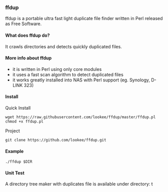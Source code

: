 ### ffdup ###

ffdup is a portable ultra fast light duplicate file finder written in Perl released as Free Software.

#### What does ffdup do? ####

It crawls directories and detects quickly duplicated files.

#### More info about ffdup ####

* it is written in Perl using only core modules
* it uses a fast scan algorithm to detect duplicated files
* it works greatly installed into NAS with Perl support (eg. Synology, D-LINK 323)

#### Install ####

Quick Install
```
wget https://raw.githubusercontent.com/lookee/ffdup/master/ffdup.pl 
chmod +x ffdup.pl
```

Project
```
git clone https://github.com/lookee/ffdup.git
```

#### Example ####

```
./ffdup $DIR

```

#### Unit Test ####

A directory tree maker with duplicates file is available under directory: t

